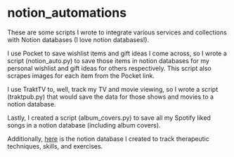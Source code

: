 # notion_automations

These are some scripts I wrote to integrate various services and collections with Notion databases (I love notion databases!).

I use Pocket to save wishlist items and gift ideas I come across, so I wrote a script (notion_auto.py) to save those items in notion databases for my personal wishlist and gift ideas for others respectively. This script also scrapes images for each item from the Pocket link.

I use TraktTV to, well, track my TV and movie viewing, so I wrote a script (traktpub.py) that would save the data for those shows and movies to a notion database.

Lastly, I created a script (album_covers.py) to save all my Spotify liked songs in a notion database (including album covers).

Additionally, [here](https://www.notion.so/umusings/Mental-Health-Resources-5a0d3eff6c1444ab9a2181bdebc98f7d) is the notion database I created to track therapeutic techniques, skills, and exercises. 
